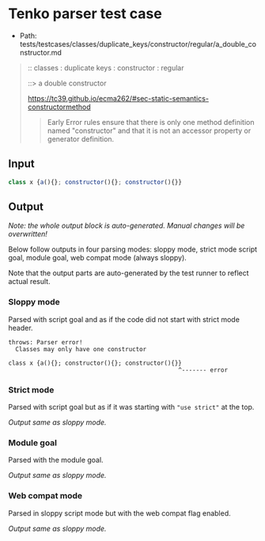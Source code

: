 # Tenko parser test case

- Path: tests/testcases/classes/duplicate_keys/constructor/regular/a_double_constructor.md

> :: classes : duplicate keys : constructor : regular
>
> ::> a double constructor
>
> https://tc39.github.io/ecma262/#sec-static-semantics-constructormethod
>
> > Early Error rules ensure that there is only one method definition named "constructor" and that it is not an accessor property or generator definition.

## Input

`````js
class x {a(){}; constructor(){}; constructor(){}}
`````

## Output

_Note: the whole output block is auto-generated. Manual changes will be overwritten!_

Below follow outputs in four parsing modes: sloppy mode, strict mode script goal, module goal, web compat mode (always sloppy).

Note that the output parts are auto-generated by the test runner to reflect actual result.

### Sloppy mode

Parsed with script goal and as if the code did not start with strict mode header.

`````
throws: Parser error!
  Classes may only have one constructor

class x {a(){}; constructor(){}; constructor(){}}
                                                ^------- error
`````

### Strict mode

Parsed with script goal but as if it was starting with `"use strict"` at the top.

_Output same as sloppy mode._

### Module goal

Parsed with the module goal.

_Output same as sloppy mode._

### Web compat mode

Parsed in sloppy script mode but with the web compat flag enabled.

_Output same as sloppy mode._
